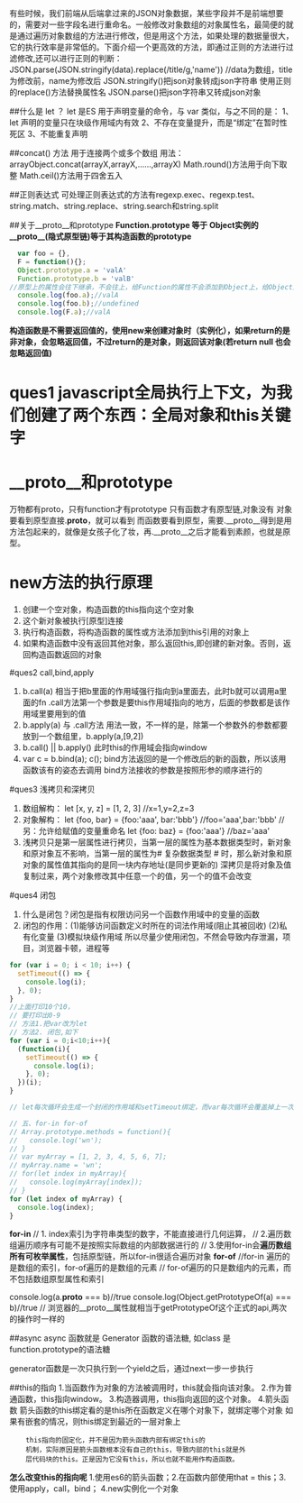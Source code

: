 有些时候，我们前端从后端拿过来的JSON对象数据，某些字段并不是前端想要的，需要对一些字段名进行重命名。一般修改对象数组的对象属性名，最简便的就是通过遍历对象数组的方法进行修改，但是用这个方法，如果处理的数据量很大，它的执行效率是非常低的。下面介绍一个更高效的方法，即通过正则的方法进行过滤修改,还可以进行正则的判断：
JSON.parse(JSON.stringify(data).replace(/title/g,'name'))
//data为数组，title为修改前，name为修改后
JSON.stringify()把json对象转成json字符串
使用正则的replace()方法替换属性名
JSON.parse()把json字符串又转成json对象

##什么是 let ？
let 是ES 用于声明变量的命令，与 var 类似，与之不同的是：
1、let 声明的变量只在块级作用域内有效
2、不存在变量提升，而是“绑定”在暂时性死区
3、不能重复声明

##concat() 方法
用于连接两个或多个数组
用法：arrayObject.concat(arrayX,arrayX,......,arrayX)
Math.round()方法用于向下取整
Math.ceil()方法用于四舍五入

##正则表达式
可处理正则表达式的方法有regexp.exec、regexp.test、string.match、string.replace、string.search和string.split

##关于__proto__和prototype
**Function.prototype 等于 Object实例的__proto__(隐式原型链)等于其构造函数的prototype**
```js
  var foo = {},
  F = function(){};
  Object.prototype.a = 'valA'
  Function.prototype.b = 'valB'
//原型上的属性会往下继承，不会往上，给Function的属性不会添加到Object上，给Object添加的属性会往下继承给Function
  console.log(foo.a);//valA
  console.log(foo.b);//undefined
  console.log(F.a);//valA
```
**构造函数是不需要返回值的，使用new来创建对象时（实例化），如果return的是非对象，会忽略返回值，不过return的是对象，则返回该对象(若return null 也会忽略返回值)**

# ques1  javascript全局执行上下文，为我们创建了两个东西：全局对象和this关键字
# __proto__和prototype
  万物都有proto，只有function才有prototype
  只有函数才有原型链,对象没有
  对象要看到原型直接.__proto__，就可以看到
  而函数要看到原型，需要.__proto__得到是用方法包起来的，就像是女孩子化了妆，再.__proto__之后才能看到素颜，也就是原型。

# new方法的执行原理
  1. 创建一个空对象，构造函数的this指向这个空对象
  2. 这个新对象被执行[原型]连接 
  3. 执行构造函数，将构造函数的属性或方法添加到this引用的对象上
  4. 如果构造函数中没有返回其他对象，那么返回this,即创建的新对象。否则，返回构造函数返回的对象

#ques2  call,bind,apply
  1. b.call(a) 相当于把b里面的作用域强行指向到a里面去，此时b就可以调用a里面的fn
  .call方法第一个参数是要this作用域指向的地方，后面的参数都是该作用域里要用到的值
  2. b.apply(a) 与 .call方法 用法一致，不一样的是，除第一个参数外的参数都要放到一个数组里，b.apply(a,[9,2])
  3. b.call() || b.apply() 此时this的作用域会指向window
  4. var c = b.bind(a);
     c();
     bind方法返回的是一个修改后的新的函数，所以该用函数该有的姿态去调用
     bind方法接收的参数是按照形参的顺序进行的

#ques3 浅拷贝和深拷贝
  1. 数组解构：
    let [x, y, z] = [1, 2, 3]
    //x=1,y=2,z=3
  2. 对象解构：
    let {foo, bar} = {foo:'aaa', bar:'bbb'}
    //foo='aaa',bar:'bbb'
    //另：允许给赋值的变量重命名 
      let {foo: baz} = {foo:'aaa'}
      //baz='aaa'
  3. 浅拷贝只是第一层属性进行拷贝，当第一层的属性为基本数据类型时，新对象和原对象互不影响，当第一层的属性为# 复杂数据类型 # 时，那么新对象和原对象的属性值其指向的是同一块内存地址(是同步更新的)
     深拷贝是将对象及值复制过来，两个对象修改其中任意一个的值，另一个的值不会改变

#ques4 闭包
  1. 什么是闭包？闭包是指有权限访问另一个函数作用域中的变量的函数
  2. 闭包的作用：(1)能够访问函数定义时所在的词法作用域(阻止其被回收)
                (2)私有化变量
                (3)模拟块级作用域
  所以尽量少使用闭包，不然会导致内存泄漏，项目，浏览器卡顿，进程等


```js
for (var i = 0; i < 10; i++) {
  setTimeout(() => {
    console.log(i);
  }, 0);
}
//上面打印10个10，
// 要打印出0-9
// 方法1.把var改为let
// 方法2. 闭包,如下
for (var i = 0;i<10;i++){
  (function(i){
    setTimeout(() => {
      console.log(i);
    }, 0);
  })(i);
}

// let每次循环会生成一个封闭的作用域和setTimeout绑定，而var每次循环会覆盖掉上一次的作用域
```

```js
// 五、for-in for-of
// Array.prototype.methods = function(){
//   console.log('wn');
// }
// var myArray = [1, 2, 3, 4, 5, 6, 7];
// myArray.name = 'wn';
// for(let index in myArray){
//   console.log(myArray[index]);
// }
for (let index of myArray) {
  console.log(index);
}
```
**for-in**
// 1. index索引为字符串类型的数字，不能直接进行几何运算，
// 2.遍历数组遍历顺序有可能不是按照实际数组的内部数据进行的
// 3.使用for-in会**遍历数组所有可枚举属性**，包括原型链，所以for-in很适合遍历对象
**for-of**
//for-in 遍历的是数组的索引，for-of遍历的是数组的元素
// for-of遍历的只是数组内的元素，而不包括数组原型属性和索引


console.log(a.__proto__ === b)//true
console.log(Object.getPrototypeOf(a) === b)//true
// 浏览器的__proto__属性就相当于getPrototypeOf这个正式的api,两次的操作时一样的

##async
async 函数就是 Generator 函数的语法糖,
如class 是 function.prototype的语法糖

generator函数是一次只执行到一个yield之后，通过next一步一步执行

##this的指向
	1.当函数作为对象的方法被调用时，this就会指向该对象。
	2.作为普通函数，this指向window。
	3.构造器调用，this指向返回的这个对象。
	4.箭头函数  箭头函数的this绑定看的是this所在函数定义在哪个对象下，就绑定哪个对象
      		    如果有嵌套的情况，则this绑定到最近的一层对象上

		this指向的固定化，并不是因为箭头函数内部有绑定this的
		机制，实际原因是箭头函数根本没有自己的this，导致内部的this就是外
		层代码块的this。正是因为它没有this，所以也就不能用作构造函数。

**怎么改变this的指向呢**
   1.使用es6的箭头函数；2.在函数内部使用that = this；3.使用apply，call，bind； 4.new实例化一个对象